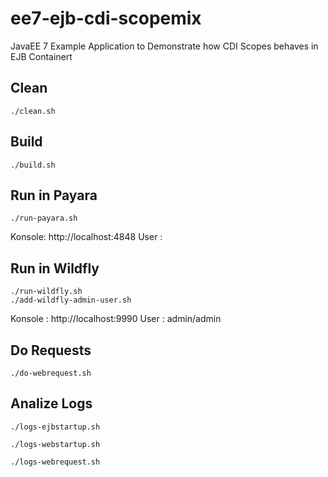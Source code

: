 # ee7-ejb-cdi-scopemix

JavaEE 7 Example Application to Demonstrate how CDI Scopes behaves in EJB Containert


## Clean

```
./clean.sh
```

## Build

```
./build.sh
```

## Run in Payara

```
./run-payara.sh
```

Konsole: http://localhost:4848
User   : <ohne>

## Run in Wildfly

```
./run-wildfly.sh
./add-wildfly-admin-user.sh
```

Konsole : http://localhost:9990
User    : admin/admin

## Do Requests

```
./do-webrequest.sh
```


## Analize Logs

```
./logs-ejbstartup.sh
```

```
./logs-webstartup.sh
```

```
./logs-webrequest.sh
```